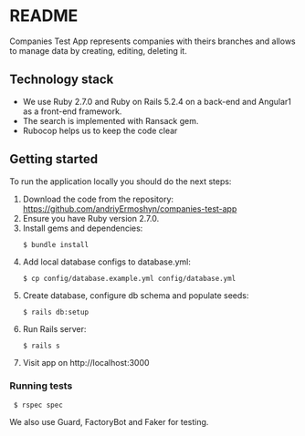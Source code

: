 # README

Companies Test App represents companies with theirs branches and allows to manage data by creating, editing, deleting it.

## Technology stack
* We use Ruby 2.7.0 and Ruby on Rails 5.2.4 on a back-end and Angular1 as a front-end framework.
* The search is implemented with Ransack gem.
* Rubocop helps us to keep the code clear 

## Getting started

To run the application locally you should do the next steps:
1. Download the code from the repository: https://github.com/andriyErmoshyn/companies-test-app
2. Ensure you have Ruby version 2.7.0.
3. Install gems and dependencies:
   ``` 
   $ bundle install 
   ```
4. Add local database configs to database.yml:
   ```
   $ cp config/database.example.yml config/database.yml
   ```
5. Create database, configure db schema and populate seeds:
   ```
   $ rails db:setup
   ```
6. Run Rails server:
   ```
   $ rails s
   ````  
7. Visit app on http://localhost:3000   
  
### Running tests 
  ```
   $ rspec spec
  ```
  We also use Guard, FactoryBot and Faker for testing.
